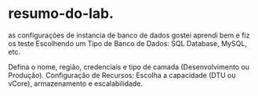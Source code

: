 # resumo-do-lab.


as configurações de instancia de banco de dados gostei aprendi bem e fiz os teste 
Escolhendo  um Tipo de Banco de Dados:  SQL Database, MySQL,  etc.

Defina o nome, região, credenciais e tipo de camada (Desenvolvimento ou Produção).
Configuração de Recursos: Escolha a capacidade (DTU ou vCore), armazenamento e escalabilidade.


